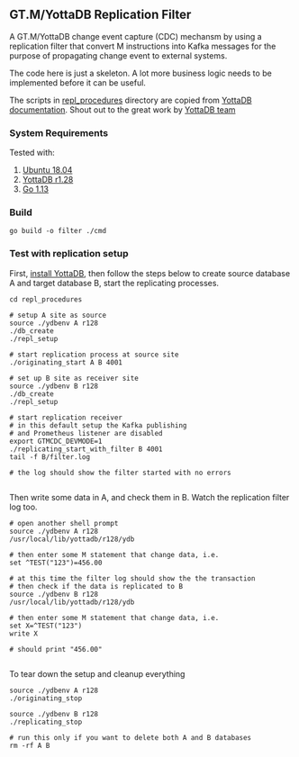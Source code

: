 ## GT.M/YottaDB Replication Filter 

A GT.M/YottaDB change event capture (CDC) mechansm by using a replication filter that convert M instructions into Kafka messages for the purpose of propagating change event to external systems.

The code here is just a skeleton. A lot more business logic needs to be implemented before it can be useful.

The scripts in [repl_procedures](repl_procedures) directory are copied from [YottaDB documentation](https://gitlab.com/YottaDB/DB/YDBDoc/tree/master/AdminOpsGuide/repl_procedures). Shout out to the great work by [YottaDB team](https://yottadb.com/)

### System Requirements
Tested with:
1. [Ubuntu 18.04](http://releases.ubuntu.com/18.04/)
2. [YottaDB r1.28](https://yottadb.com/product/get-started/)
3. [Go 1.13](https://golang.org/dl/)

### Build
```
go build -o filter ./cmd

```

### Test with replication setup

First, [install YottaDB](https://yottadb.com/product/get-started/), then follow the steps below to create source database A and target database B, start the replicating processes.

```
cd repl_procedures

# setup A site as source
source ./ydbenv A r128
./db_create
./repl_setup

# start replication process at source site
./originating_start A B 4001

# set up B site as receiver site
source ./ydbenv B r128
./db_create
./repl_setup

# start replication receiver
# in this default setup the Kafka publishing 
# and Prometheus listener are disabled
export GTMCDC_DEVMODE=1
./replicating_start_with_filter B 4001
tail -f B/filter.log

# the log should show the filter started with no errors 


```

Then write some data in A, and check them in B. Watch the replication filter log too.

```
# open another shell prompt
source ./ydbenv A r128
/usr/local/lib/yottadb/r128/ydb

# then enter some M statement that change data, i.e.
set ^TEST("123")=456.00

# at this time the filter log should show the the transaction
# then check if the data is replicated to B
source ./ydbenv B r128
/usr/local/lib/yottadb/r128/ydb

# then enter some M statement that change data, i.e.
set X=^TEST("123")
write X

# should print "456.00"


```

To tear down the setup and cleanup everything
```
source ./ydbenv A r128
./originating_stop

source ./ydbenv B r128
./replicating_stop

# run this only if you want to delete both A and B databases
rm -rf A B

```
